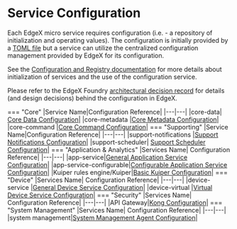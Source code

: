 # Service Configuration

Each EdgeX micro service requires configuration (i.e. - a repository of initialization and operating values).  The configuration is initially provided by a [TOML file](https://github.com/toml-lang/toml) but a service can utilize the centralized configuration management provided by EdgeX for its configuration. 

See the [Configuration and Registry documentation](../microservices/configuration/Ch-Configuration.md) for more details about initialization of services and the use of the configuration service.  

Please refer to the EdgeX Foundry [architectural decision record](https://github.com/edgexfoundry/edgex-docs/blob/master/docs_src/design/adr/0005-Service-Self-Config.md) for details (and design decisions) behind the configuration in EdgeX.

=== "Core"
    |Service Name|Configuration Reference|
    |---|---|
    |core-data|	[Core Data Configuration](../microservices/core/data/Ch-CoreData.md#configuration-properties)|
    |core-metadata	|[Core Metadata Configuration](../microservices/core/metadata/Ch-Metadata.md#configuration-properties)|
    |core-command	|[Core Command Configuration](../microservices/core/command/Ch-Command.md#configuration-properties)|
=== "Supporting"
    |Service Name|Configuration Reference|
    |---|---|
    |support-notifications	|[Support Notifications Configuration](../microservices/support/notifications/Ch-AlertsNotifications.md#configuration-properties)|
    |support-scheduler|	[Support Scheduler Configuration](../microservices/support/scheduler/Ch-Scheduling.md#configuration-properties)|
=== "Application & Analytics"
    |Services Name|	Configuration Reference|
    |---|---|
    |app-service|[General Application Service Configuration](../microservices/application/GeneralAppServiceConfig.md)|
    |app-service-configurable|[Configurable Application Service Configuration](../microservices/application/AppServiceConfigurable.md#environment-variable-overrides-for-docker)|
    |Kuiper rules engine/Kuiper|[Basic Kuiper Configuration](https://docs.emqx.io/kuiper/latest/en/operation/configuration_file.html)|
=== "Device"
    |Services Name|	Configuration Reference|
    |---|---|
    |device-service	|[General Device Service Configuration](../microservices/device/Ch-DeviceServices.md#configuration-properties)|
    |device-virtual	|[Virtual Device Service Configuration](../microservices/device/virtual/Ch-VirtualDevice.md#configuration-properties)|
=== "Security"
    |Services Name|	Configuration Reference|
    |---|---|
    |API Gateway|[Kong Configuration](../microservices/security/Ch-APIGateway.md#configuring-api-gateway)|
=== "System Management"
    |Services Name|	Configuration Reference|
    |---|---|
    |system	management|[System Management Agent Configuration](../microservices/system-management/agent/Ch_SysMgmtAgent.md#configuration-properties)|
